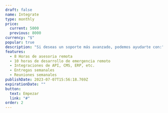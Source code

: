 ```yaml
---
draft: false
name: Integrate
type: monthly
price:
  current: 5000
  previous: 8000
currency: "$"
popular: true
description: "Si deseas un soporte más avanzado, podemos ayudarte con:"
features:
  - 8 Horas de asesoria remota
  - 10 horas de desarrollo de emergencia remoto
  - Integraciones de API, CMS, ERP, etc.
  - Entregas semanales
  - Reuniones semanales
publishDate: 2023-07-07T15:56:18.769Z
expirationDate: ""
button:
  text: Empezar
  link: "#"
order: 2
---
```

